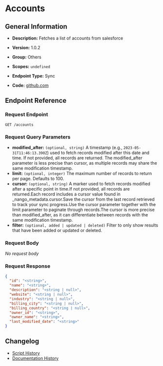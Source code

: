 <!-- BEGIN GENERATED CONTENT -->
# Accounts

## General Information

- **Description:** Fetches a list of accounts from salesforce

- **Version:** 1.0.2
- **Group:** Others
- **Scopes:** `undefined`
- **Endpoint Type:** Sync
- **Code:** [github.com](https://github.com/NangoHQ/integration-templates/tree/main/integrations/salesforce-sandbox/syncs/accounts.ts)


## Endpoint Reference

### Request Endpoint

`GET /accounts`

### Request Query Parameters

- **modified_after:** `(optional, string)` A timestamp (e.g., `2023-05-31T11:46:13.390Z`) used to fetch records modified after this date and time. If not provided, all records are returned. The modified_after parameter is less precise than cursor, as multiple records may share the same modification timestamp.
- **limit:** `(optional, integer)` The maximum number of records to return per page. Defaults to 100.
- **cursor:** `(optional, string)` A marker used to fetch records modified after a specific point in time.If not provided, all records are returned.Each record includes a cursor value found in _nango_metadata.cursor.Save the cursor from the last record retrieved to track your sync progress.Use the cursor parameter together with the limit parameter to paginate through records.The cursor is more precise than modified_after, as it can differentiate between records with the same modification timestamp.
- **filter:** `(optional, added | updated | deleted)` Filter to only show results that have been added or updated or deleted.

### Request Body

_No request body_

### Request Response

```json
{
  "id": "<string>",
  "name": "<string>",
  "description": "<string | null>",
  "website": "<string | null>",
  "industry": "<string | null>",
  "billing_city": "<string | null>",
  "billing_country": "<string | null>",
  "owner_id": "<string>",
  "owner_name": "<string>",
  "last_modified_date": "<string>"
}
```

## Changelog

- [Script History](https://github.com/NangoHQ/integration-templates/commits/main/integrations/salesforce-sandbox/syncs/accounts.ts)
- [Documentation History](https://github.com/NangoHQ/integration-templates/commits/main/integrations/salesforce-sandbox/syncs/accounts.md)

<!-- END  GENERATED CONTENT -->

